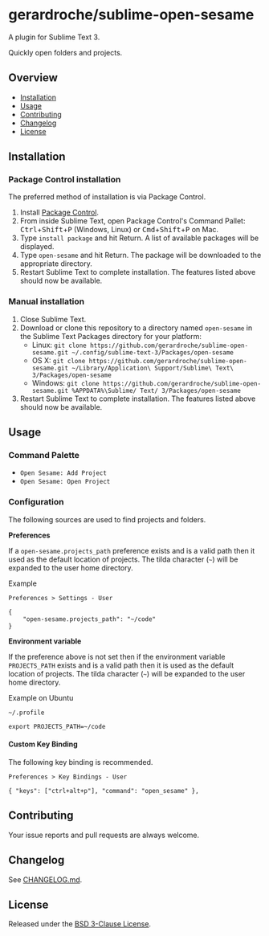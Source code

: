# gerardroche/sublime-open-sesame

A plugin for Sublime Text 3.

Quickly open folders and projects.

## Overview

* [Installation](#installation)
* [Usage](#usage)
* [Contributing](#contributing)
* [Changelog](#changelog)
* [License](#license)

## Installation

### Package Control installation

The preferred method of installation is via Package Control.

1. Install [Package Control](https://packagecontrol.io).
2. From inside Sublime Text, open Package Control's Command Pallet: <kbd>Ctrl</kbd>+<kbd>Shift</kbd>+<kbd>P</kbd> (Windows, Linux) or <kbd>Cmd</kbd>+<kbd>Shift</kbd>+<kbd>P</kbd> on Mac.
3. Type `install package` and hit Return. A list of available packages will be displayed.
4. Type `open-sesame` and hit Return. The package will be downloaded to the appropriate directory.
5. Restart Sublime Text to complete installation. The features listed above should now be available.

### Manual installation

1. Close Sublime Text.
2. Download or clone this repository to a directory named `open-sesame` in the Sublime Text Packages directory for your platform:
    * Linux: `git clone https://github.com/gerardroche/sublime-open-sesame.git ~/.config/sublime-text-3/Packages/open-sesame`
    * OS X: `git clone https://github.com/gerardroche/sublime-open-sesame.git ~/Library/Application\ Support/Sublime\ Text\ 3/Packages/open-sesame`
    * Windows: `git clone https://github.com/gerardroche/sublime-open-sesame.git %APPDATA%\Sublime/ Text/ 3/Packages/open-sesame`
3. Restart Sublime Text to complete installation. The features listed above should now be available.

## Usage

### Command Palette

* `Open Sesame: Add Project`
* `Open Sesame: Open Project`

### Configuration

The following sources are used to find projects and folders.

**Preferences**

If a `open-sesame.projects_path` preference exists and is a valid path then it used as the default location of projects. The tilda character (`~`) will be expanded to the user home directory.

Example

`Preferences > Settings - User`

```
{
    "open-sesame.projects_path": "~/code"
}
```

**Environment variable**

If the preference above is not set then if the environment variable `PROJECTS_PATH` exists and is a valid path then it is used as the default location of projects. The tilda character (`~`) will be expanded to the user home directory.

Example on Ubuntu

`~/.profile`

```
export PROJECTS_PATH=~/code
```

#### Custom Key Binding

The following key binding is recommended.

`Preferences > Key Bindings - User`

```
{ "keys": ["ctrl+alt+p"], "command": "open_sesame" },
```

## Contributing

Your issue reports and pull requests are always welcome.

## Changelog

See [CHANGELOG.md](CHANGELOG.md).

## License

Released under the [BSD 3-Clause License](LICENSE).

